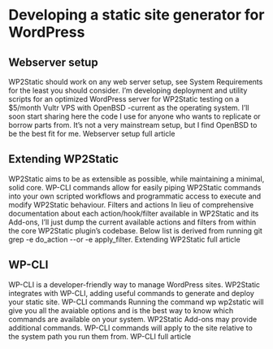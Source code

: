 # Developing a static site generator for WordPress
## Webserver setup

WP2Static should work on any web server setup, see System Requirements for the least you should consider. I’m developing deployment and utility scripts for an optimized WordPress server for WP2Static testing on a $5/month Vultr VPS with OpenBSD -current as the operating system. I’ll soon start sharing here the code I use for anyone who wants to replicate or borrow parts from. It’s not a very mainstream setup, but I find OpenBSD to be the best fit for me. Webserver setup full article
## Extending WP2Static

WP2Static aims to be as extensible as possible, while maintaining a minimal, solid core. WP-CLI commands allow for easily piping WP2Static commands into your own scripted workflows and programmatic access to execute and modify WP2Static behaviour. Filters and actions In lieu of comprehensive documentation about each action/hook/filter available in WP2Static and its Add-ons, I’ll just dump the current available actions and filters from within the core WP2Static plugin’s codebase. Below list is derived from running git grep -e do_action --or -e apply_filter. Extending WP2Static full article
## WP-CLI

WP-CLI is a developer-friendly way to manage WordPress sites. WP2Static integrates with WP-CLI, adding useful commands to generate and deploy your static site. WP-CLI commands Running the command wp wp2static will give you all the avaiable options and is the best way to know which commands are available on your system. WP2Static Add-ons may provide additional commands. WP-CLI commands will apply to the site relative to the system path you run them from. WP-CLI full article